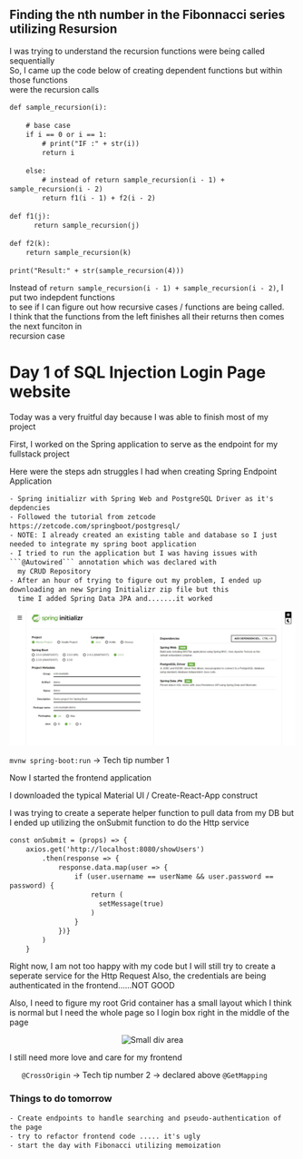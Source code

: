 ## Finding the nth number in the Fibonnacci series utilizing Resursion

I was trying to understand the recursion functions were being called sequentially  
So, I came up the code below of creating dependent functions but within those functions  
were the recursion calls

```
def sample_recursion(i):    

    # base case 
    if i == 0 or i == 1:
        # print("IF :" + str(i))
        return i

    else:
        # instead of return sample_recursion(i - 1) + sample_recursion(i - 2)
        return f1(i - 1) + f2(i - 2)

def f1(j):
      return sample_recursion(j)

def f2(k):
    return sample_recursion(k)

print("Result:" + str(sample_recursion(4)))

```
Instead of ```return sample_recursion(i - 1) + sample_recursion(i - 2)```, I put two indepdent functions  
to see if I can figure out how recursive cases / functions are being called.  
I think that the functions from the left finishes all their returns then comes the next funciton in  
recursion case



# Day 1 of SQL Injection Login Page website
<p> Today was a very fruitful day because I was able to finish most of my project </p>
<p> First, I worked on the Spring application to serve as the endpoint for my fullstack project </p>

<p> Here were the steps adn struggles I had when creating Spring Endpoint Application</p>  

    - Spring initializr with Spring Web and PostgreSQL Driver as it's depdencies
    - Followed the tutorial from zetcode https://zetcode.com/springboot/postgresql/
    - NOTE: I already created an existing table and database so I just needed to integrate my spring boot application
    - I tried to run the application but I was having issues with ```@Autowired``` annotation which was declared with 
      my CRUD Repository
    - After an hour of trying to figure out my problem, I ended up downloading an new Spring Initializr zip file but this 
      time I added Spring Data JPA and.......it worked
      
<p align="center">
  <img src="Spring Initialzr correct package.JPG" title="Spring Boot Initializr Config">
</p>

```mvnw spring-boot:run``` -> Tech tip number 1
    
<p>Now I started the frontend application</p>
<p> I downloaded the typical Material UI / Create-React-App construct</p>
<p>I was trying to create a seperate helper function to pull data from my DB but I ended up utilizing the onSubmit function  
    to do the Http service </p>

```
const onSubmit = (props) => {
    axios.get('http://localhost:8080/showUsers')
        .then(response => {
            response.data.map(user => {
                if (user.username == userName && user.password == password) {
                    return (
                      setMessage(true)
                    )
                }
            })}
        )
    }
```
<p> Right now, I am not too happy with my code but I will still try to create a seperate service for the Http Request  
    Also, the credentials are being authenticated in the frontend......NOT GOOD</p>

<p> Also, I need to figure my root Grid container has a small layout which I think is normal but I need the whole page so I  
    login box right in the middle of the page</p>
  
<p align="center">
  <img src="Small root.JPG" title="Small div area">
</p>

<p> I still need more love and care for my frontend </p>

```    @CrossOrigin ``` -> Tech tip number 2 -> declared above ``` @GetMapping ```


### Things to do tomorrow
    - Create endpoints to handle searching and pseudo-authentication of the page
    - try to refactor frontend code ..... it's ugly
    - start the day with Fibonacci utilizing memoization

